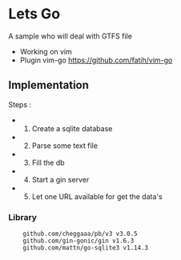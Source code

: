 # Lets Go
A sample who will deal with GTFS file
- Working on vim 
- Plugin vim-go https://github.com/fatih/vim-go

## Implementation
Steps : 
- 1. Create a sqlite database
- 2. Parse some text file
- 3. Fill the db
- 4. Start a gin server
- 5. Let one URL available for get the data's

### Library
```
	github.com/cheggaaa/pb/v3 v3.0.5
	github.com/gin-gonic/gin v1.6.3
	github.com/mattn/go-sqlite3 v1.14.3
```

